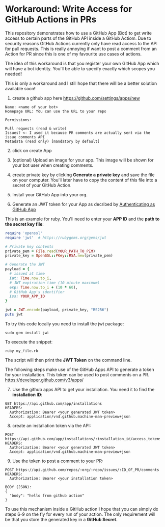 # Workaround: Write Access for GitHub Actions in PRs

This repository demonstrates how to use a GitHub App (Bot) to get write access to certain parts of the GitHub API inside a GitHub Actiom. Due to security reasons GitHub Actions currently only have read access to the API for pull requests. This is really annoying if want to post a comment from an Action for PR since this is one of my favourite use cases of actions.

The idea of this workaround is that you register your own GitHub App which will have a bot identity. You'll be able to specify exactly which scopes you needed! 

This is only a workaround and I still hope that there will be a better solution available soon!




1. create a github app here https://github.com/settings/apps/new
```
Name: <name of your bot>
Homepage URL: You can use the URL to your repo

Permissions:

Pull requests (read & write)
Issues? <- I used it because PR comments are actually sent via the issue comments API
Metadata (read only) [mandatory by default]
```

2. click on create App

3. (optional) Upload an image for your app. This image will be shown for your bot user when creating comments.

4. create private key by clicking **Generate a private key** and save the file on your computer. You'll later have to copy the content of this file into a secret of your GitHub Action.

5. Install your GitHub App into your org. 

6. Generate an JWT token for your App as decribed by [Authenticating as GitHub App](https://developer.github.com/apps/building-github-apps/authenticating-with-github-apps/#authenticating-as-a-github-app)

This is an example for ruby. You'll need to enter your **APP ID** and the **path to the secret key file**:
```rb
require 'openssl'
require 'jwt'  # https://rubygems.org/gems/jwt

# Private key contents
private_pem = File.read(YOUR_PATH_TO_PEM)
private_key = OpenSSL::PKey::RSA.new(private_pem)

# Generate the JWT
payload = {
  # issued at time
  iat: Time.now.to_i,
  # JWT expiration time (10 minute maximum)
  exp: Time.now.to_i + (10 * 60),
  # GitHub App's identifier
  iss: YOUR_APP_ID
}

jwt = JWT.encode(payload, private_key, "RS256")
puts jwt
```
To try this code locally you need to install the jwt package:
```
sudo gem install jwt
```

To execute the snippet:
```
ruby my_file.rb
```
The script will then print the **JWT Token** on the command line.

The following steps make use of the GitHub Apps API to generate a token for your installation. This token can be used to post comments on a PR. https://developer.github.com/v3/apps/

7. Use the github apps API to get your installation. You need it to find the **installation ID**:


```
GET https://api.github.com/app/installations 
HEADERS:
  Authorization: Bearer <your generated JWT token>
  Accept: application/vnd.github.machine-man-preview+json
```

8. create an installation token via the API:
```
POST https://api.github.com/app/installations/:installation_id/access_tokens
HEADERS:
  Authorization: Bearer <your generated JWT token>
  Accept: application/vnd.github.machine-man-preview+json
```

9. Use the token to post a comment to your PR:

```
POST https://api.github.com/repos/:org/:repo/issues/:ID_OF_PR/comments
HEADERS:
  Authorization: Bearer <your installation token>

BODY (JSON):
{
  "body": "hello from github action"
}
```


To use this mechanism inside a GitHub action I hope that you can simply do steps 6-9 on the fly for every run of your action. The only requirement will be that you store the generated key in a **GitHub Secret**.

